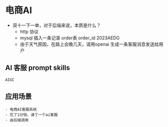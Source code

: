 # 电商AI

- 双十一下一单，对于后端来说，本质是什么？
   - http 协议
   - mysql 插入一条记录
        order表
        order_id  2023AEDG
   - 由于天气原因，在路上会晚几天，请用openai 生成一条客服消息发送给用户


## AI 客服  prompt skills
    AIGC 

## 应用场景
    - 电商AI客服系统
    - 花了1分钱，请了一个ai客服
    - 由后端调用